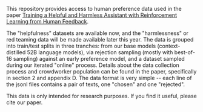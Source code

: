 This repository provides access to human preference data used in the paper [Training a Helpful and Harmless Assistant with Reinforcement Learning from Human Feedback](https://arxiv.org/abs/2204.05862).

The "helpfulness" datasets are available now, and the "harmlessness" or red teaming data will be made available later this year. The data is grouped into train/test splits in three tranches: from our base models (context-distilled 52B language models), via rejection sampling (mostly with best-of-16 sampling) against an early preference model, and a dataset sampled during our iterated "online" process. Details about the data collection process and crowdworker population can be found in the paper, specifically in section 2 and appendix D. The data format is very simple -- each line of the jsonl files contains a pair of texts, one "chosen" and one "rejected".

This data is only intended for research purposes. If you find it useful, please cite our paper.
